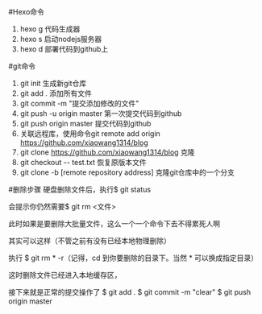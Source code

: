 #Hexo命令
1. hexo g  代码生成器
2. hexo s   启动nodejs服务器
3. hexo d  部署代码到github上


#git命令
1. git init 生成新git仓库
2. git add . 添加所有文件
3. git commit -m "提交添加修改的文件"
4. git push -u origin master 第一次提交代码到github
5. git push origin master 提交代码到github
6. 关联远程库，使用命令git remote add origin https://github.com/xiaowang1314/blog
7. git clone https://github.com/xiaowang1314/blog 克隆
8. git checkout -- test.txt 恢复原版本文件
9. git clone -b <branch name> [remote repository address] 克隆git仓库中的一个分支

#删除步骤
硬盘删除文件后，执行$ git status

会提示你仍然需要$ git rm <文件>

此时如果是要删除大批量文件，这么一个一个命令下去不得累死人啊

其实可以这样（不管之前有没有已经本地物理删除）

执行 $ git rm * -r（记得，cd 到你要删除的目录下。当然 * 可以换成指定目录）

这时删除文件已经进入本地缓存区，

接下来就是正常的提交操作了
$ git add .
$ git commit -m "clear"
$ git push origin master
